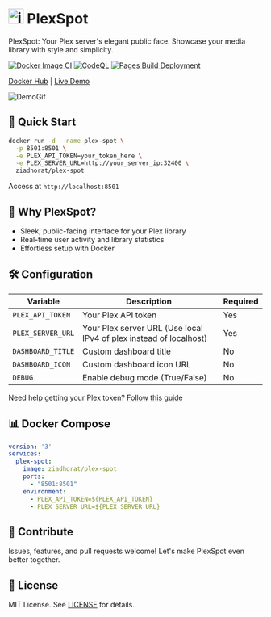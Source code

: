 # <img src="https://cdn-icons-png.freepik.com/256/7664/7664156.png?uid=R161963193&ga=GA1.1.651749782.1725523197&semt=ais_hybrid" alt="iCON" width="30" height="30"> PlexSpot

PlexSpot: Your Plex server's elegant public face. Showcase your media library with style and simplicity.

[![Docker Image CI](https://github.com/ziadhorat/Plex-Spot/actions/workflows/docker-image.yml/badge.svg)](https://github.com/ziadhorat/Plex-Spot/actions/workflows/docker-image.yml) [![CodeQL](https://github.com/ziadhorat/Plex-Spot/actions/workflows/github-code-scanning/codeql/badge.svg)](https://github.com/ziadhorat/Plex-Spot/actions/workflows/github-code-scanning/codeql) [![Pages Build Deployment](https://github.com/ziadhorat/Plex-Spot/actions/workflows/pages/pages-build-deployment/badge.svg)](https://github.com/ziadhorat/Plex-Spot/actions/workflows/pages/pages-build-deployment)

[Docker Hub](https://hub.docker.com/r/ziadhorat/plex-spot) | [Live Demo](https://plex-spot.labhome.co.za)

![DemoGif](https://github.com/user-attachments/assets/ea9717e0-d322-45b8-8765-184858774d75)

## 🚀 Quick Start

```bash
docker run -d --name plex-spot \
  -p 8501:8501 \
  -e PLEX_API_TOKEN=your_token_here \
  -e PLEX_SERVER_URL=http://your_server_ip:32400 \
  ziadhorat/plex-spot
```

Access at `http://localhost:8501`

## 🌟 Why PlexSpot?

- Sleek, public-facing interface for your Plex library
- Real-time user activity and library statistics
- Effortless setup with Docker

## 🛠 Configuration

| Variable | Description | Required |
|----------|-------------|----------|
| `PLEX_API_TOKEN` | Your Plex API token | Yes |
| `PLEX_SERVER_URL` | Your Plex server URL (Use local IPv4 of plex instead of localhost) | Yes |
| `DASHBOARD_TITLE` | Custom dashboard title | No |
| `DASHBOARD_ICON` | Custom dashboard icon URL | No |
| `DEBUG` | Enable debug mode (True/False) | No |

Need help getting your Plex token? [Follow this guide](https://digiex.net/threads/plex-guide-step-by-step-getting-plex-token.15402/)

## 📊 Docker Compose

```yaml
version: '3'
services:
  plex-spot:
    image: ziadhorat/plex-spot
    ports:
      - "8501:8501"
    environment:
      - PLEX_API_TOKEN=${PLEX_API_TOKEN}
      - PLEX_SERVER_URL=${PLEX_SERVER_URL}
```

## 🤝 Contribute

Issues, features, and pull requests welcome! Let's make PlexSpot even better together.

## 📜 License

MIT License. See [LICENSE](LICENSE) for details.
